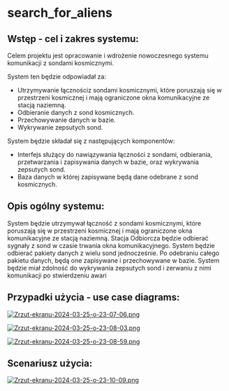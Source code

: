 # search_for_aliens

## Wstęp - cel i zakres systemu:

Celem projektu jest opracowanie i wdrożenie nowoczesnego systemu komunikacji z sondami kosmicznymi.

System ten będzie odpowiadał za:
- Utrzymywanie łącznościz sondami kosmicznymi, które poruszają się w przestrzeni kosmicznej i mają ograniczone okna komunikacyjne ze stacją naziemną.
- Odbieranie danych z sond kosmicznych.
- Przechowywanie danych w bazie.
- Wykrywanie zepsutych sond.

System będzie składał się z następujących komponentów:
- Interfejs służący do nawiązywania łączności z sondami, odbierania, przetwarzania i zapisywania danych w bazie, oraz wykrywania zepsutych sond.
- Baza danych w której zapisywane będą dane odebrane z sond kosmicznych.

## Opis ogólny systemu:
 
System będzie utrzymywał łączność z sondami kosmicznymi, które poruszają się w przestrzeni kosmicznej i mają ograniczone okna komunikacyjne ze stacją naziemną. Stacja Odbiorcza będzie odbierać sygnały z sond w czasie trwania okna komunikacyjnego. System będzie odbierać pakiety danych z wielu sond jednocześnie. Po odebraniu całego pakietu danych, będą one zapisywane i przechowywane w bazie. System będzie miał zdolność do wykrywania zepsutych sond i zerwaniu z nimi komunikacji po stwierdzeniu awari

## Przypadki użycia - use case diagrams:
  [![Zrzut-ekranu-2024-03-25-o-23-07-06.png](https://i.postimg.cc/Jn9jH5Gw/Zrzut-ekranu-2024-03-25-o-23-07-06.png)](https://postimg.cc/dkjhzd2n)

  [![Zrzut-ekranu-2024-03-25-o-23-08-03.png](https://i.postimg.cc/x1C7R960/Zrzut-ekranu-2024-03-25-o-23-08-03.png)](https://postimg.cc/tYK2RG0f)

  [![Zrzut-ekranu-2024-03-25-o-23-08-59.png](https://i.postimg.cc/HWF4KdWY/Zrzut-ekranu-2024-03-25-o-23-08-59.png)](https://postimg.cc/yWXZ3qSt)

## Scenariusz użycia:
[![Zrzut-ekranu-2024-03-25-o-23-10-09.png](https://i.postimg.cc/Prcc2B9Y/Zrzut-ekranu-2024-03-25-o-23-10-09.png)](https://postimg.cc/jLHZjksS)

  

  
